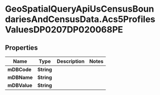 # GeoSpatialQueryApiUsCensusBoundariesAndCensusData.Acs5ProfilesValuesDP0207DP020068PE

## Properties

Name | Type | Description | Notes
------------ | ------------- | ------------- | -------------
**mDBCode** | **String** |  | 
**mDBName** | **String** |  | 
**mDBValue** | **String** |  | 


